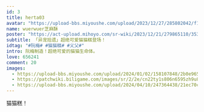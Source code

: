 ```yaml
---
id: 3
title: herta03
avatar: "https://upload-bbs.miyoushe.com/upload/2023/12/27/285802042/f1a4f6e71b919c42c2f986da62f61d05_8612353340137024261.png?x-oss-process=image//resize,s_600/quality,q_80/auto-orient,0/interlace,1/format,png"
name: wuerwuer芝麻酥
poster: "https://act-upload.mihoyo.com/sr-wiki/2023/12/21/279865110/3539c2bd72eccc5f71df87d98ee69933_2623023239189513395.png"
subtitle: 「异宠拾遗」超绝可爱猫猫糕登场！
idtag: "#阮梅# #猫猫糕# #义父#"
intro: 阮梅制造！超绝可爱的猫猫生命体。
love: 656241
comment: 20
images:
  - https://upload-bbs.miyoushe.com/upload/2024/01/02/158107848/2b0e96593d3e73bb203a71104223432a_2212520967281809494.jpg
  - https://patchwiki.biligame.com/images/sr/2/2e/cn22ty1s806n6595zh9u8ko8hcghn51.png
  - https://upload-bbs.miyoushe.com/upload/2024/04/10/247364438/21ec70c28113c72617cef0093b1f0c67_7053585812480118346.jpg
---
```


猫猫糕！